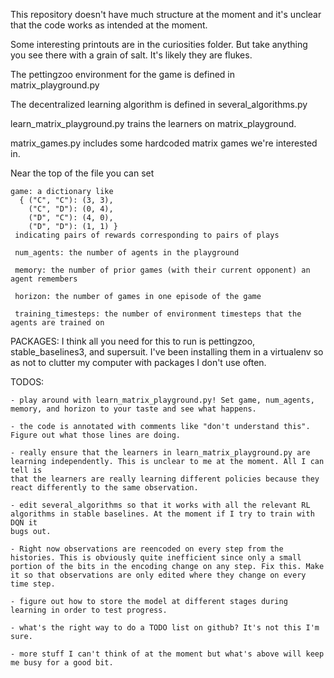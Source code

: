 
This repository doesn't have much structure at the moment and it's unclear that the code works as intended at the moment.

Some interesting printouts are in the curiosities folder. But take anything you see there with a grain of salt. It's likely they are flukes.

The pettingzoo environment for the game is defined in matrix_playground.py

The decentralized learning algorithm is defined in several_algorithms.py

learn_matrix_playground.py trains the learners on matrix_playground.

matrix_games.py includes some hardcoded matrix games we're interested in.

Near the top of the file you can set

    game: a dictionary like
      { ("C", "C"): (3, 3),
        ("C", "D"): (0, 4),
        ("D", "C"): (4, 0),
        ("D", "D"): (1, 1) }
     indicating pairs of rewards corresponding to pairs of plays
     
     num_agents: the number of agents in the playground
     
     memory: the number of prior games (with their current opponent) an agent remembers
     
     horizon: the number of games in one episode of the game
     
     training_timesteps: the number of environment timesteps that the agents are trained on
     
PACKAGES: I think all you need for this to run is pettingzoo, stable_baselines3, and supersuit. I've been installing them in a virtualenv so as not to clutter my computer with packages I don't use often.
     
 
 TODOS:
 
    - play around with learn_matrix_playground.py! Set game, num_agents, memory, and horizon to your taste and see what happens.
    
    - the code is annotated with comments like "don't understand this". Figure out what those lines are doing.
    
    - really ensure that the learners in learn_matrix_playground.py are learning independently. This is unclear to me at the moment. All I can tell is
    that the learners are really learning different policies because they react differently to the same observation.
    
    - edit several_algorithms so that it works with all the relevant RL algorithms in stable baselines. At the moment if I try to train with DQN it
    bugs out.
    
    - Right now observations are reencoded on every step from the histories. This is obviously quite inefficient since only a small portion of the bits in the encoding change on any step. Fix this. Make it so that observations are only edited where they change on every time step.
    
    - figure out how to store the model at different stages during learning in order to test progress.
    
    - what's the right way to do a TODO list on github? It's not this I'm sure.
    
    - more stuff I can't think of at the moment but what's above will keep me busy for a good bit.
